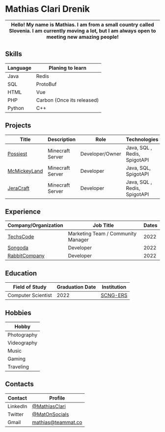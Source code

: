 # Mathias Clari Drenik

|Hello! My name is Mathias. I am from a small country called Slovenia. I am currently moving a lot, but I am always open to meeting new amazing people!|
|----|

## Skills

| Language | Planing to learn |
| ----- | -----------|
| Java |  Redis |
| SQL | ProtoBuf |
| HTML | Vue |
| PHP | Carbon (Once its released) |
| Python | C++ |

## Projects

| Title | Description | Role | Technologies |
| ----- | ----------- | ---- | ------------ |
| [Possiest](https://discord.possiest.com) | Minecraft Server | Developer/Owner | Java, SQL , Redis, SpigotAPI |
| [McMickeyLand](https://discord.gg/AeCywmdfjX) | Minecraft Server | Developer | Java, SQL, SpigotAPI |
| [JeraCraft](https://discord.gg/ue7b7wGx5t) | Minecraft Server | Developer | Java, SQL , Redis, SpigotAPI |

## Experience

| Company/Organization | Job Title | Dates |
| -------------------- | --------- | ----- |
| [TechsCode](https://techscode.com) | Marketing Team / Community Manager | 2022 |
| [Songoda](https://www.songoda.com/) | Developer | 2022 |
| [RabbitCompany](https://rabbit-company.com/) | Developer | 2022 |

## Education

| Field of Study | Graduation Date | Institution |
| ------------- | --------------- | ----------- |
| Computer Scientist | 2022 | [SCNG-ERS](https://ers.scng.si/) |

## Hobbies

| Hobby |
|----|
| Photography |
| Videography |
| Music |
| Gaming |
| Traveling |

## Contacts

| Contact | Profile |
| ------------ | ------- |
| LinkedIn | [@MathiasClari](https://www.linkedin.com/in/mathiasclari/) |
| Twitter | [@MatOnSocials](https://twitter.com/MatOnSocials) |
| Gmail | [mathias@teammat.co](mathias@teammat.co)|
